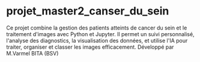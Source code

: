# projet_master2_canser_du_sein
Ce projet combine la gestion des patients atteints de cancer du sein et le traitement d'images avec Python et Jupyter. Il permet un suivi personnalisé, l'analyse des diagnostics, la visualisation des données, et utilise l'IA pour traiter, organiser et classer les images efficacement. Développé par M.Varmel BITA (BSV)
